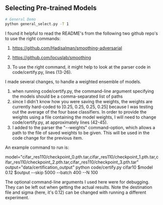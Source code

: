## Selecting Pre-trained Models

```bash
# General Demo
python general_select.py -T 1
```



I found it helpful to read the README's from the following two github repo's to use the right commands:
1) https://github.com/Hadisalman/smoothing-adversarial
2) https://github.com/locuslab/smoothing

3) To use the right command, it might help to look at the parser code in code/certify.py, lines (13-26).


I made several changes, to handle a weighted ensemble of models.

1)  when running code/certify.py, the command-line argument specifying the models should be
    a comma-separated list of paths
2)  since I didn't know how you were saving the weights, the weights are currently hard-coded to [0.25, 0.25, 0.25, 0.25]
    because I was testing out the average of the four base classifiers.
    In order to provide the weights using a file containing the model weights, I will need to change code/certify.py,
    at approximately lines (42-45).
3)  I added to the parser the "--weights" command-option, which allows a path to the file of saved weights to be given.
    This will be used in the code change for the previous item.

An example command to run is:

model="cifar_res110/checkpoint_0.pth.tar,cifar_res110/checkpoint_1.pth.tar,cifar_res110/checkpoint_2.pth.tar,cifar_res110/checkpoint_3.pth.tar"
output="data/certification_output"
python code/certify.py cifar10 $model 0.12 $output --skip 5000 --batch 400 --N 100

The optional command-line arguments I used here were for debugging. They can be left out when getting the actual results.
Note the destination file and sigma (here, it's 0.12) can be changed with running a different experiment. 
